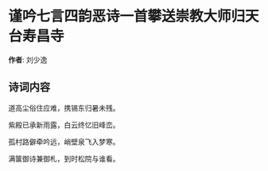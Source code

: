 # 谨吟七言四韵恶诗一首攀送崇教大师归天台寿昌寺

**作者**: 刘少逸

## 诗词内容

道高尘俗住应难，携锡东归暑未残。

紫殿已承新雨露，白云终忆旧峰峦。

孤村路僻牵吟远，峭壁泉飞入梦寒。

满箧御诗兼御札，到时松院与谁看。

